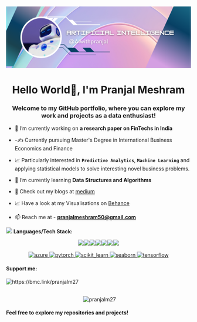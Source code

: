 ![logo](https://github.com/pranjalm27/pranjalm27/blob/main/banner.png)
<h1 align="center">Hello World👋, I'm Pranjal Meshram</h1>
<h3 align="center">Welcome to my GitHub portfolio, where you can explore my work and projects as a data enthusiast!</h3>


- 🔭 I’m currently working on **a research paper on FinTechs in India**

- -✍️ Currently pursuing Master's Degree in International Business Economics and Finance

- 📈 Particularly interested in **`Predictive Analytics`**, **`Machine Learning`** and applying statistical models to solve interesting novel business problems.

- 🌱 I’m currently learning **Data Structures and Algorithms**

- 📝 Check out my blogs at [medium](https://medium.com/@AIwithpranjal)

- 📈 Have a look at my Visualisations on [Behance](https://www.behance.net/pranjalmeshram3)

- 📫 Reach me at - **pranjalmeshram50@gmail.com**



<img src="https://media.giphy.com/media/WUlplcMpOCEmTGBtBW/giphy.gif" width="30"> **Languages/Tech Stack:** 

<p align="center"> <img src="https://img.shields.io/badge/Python-3776AB?style=for-the-badge&logo=python&logoColor=white"><img src="https://img.shields.io/badge/MySQL-07405E?style=for-the-badge&logo=sqlite&logoColor=white"><img src="https://img.shields.io/badge/Tableau-2CA5E0?style=for-the-badge&logo=docker&logoColor=white"><img src="https://img.shields.io/badge/Jupyter-F37626.svg?&style=for-the-badge&logo=Jupyter&logoColor=white"><img src="https://img.shields.io/badge/SPSS-000000?style=for-the-badge&logo=spss&logoColor=white"><img src="https://img.shields.io/badge/PowerBI-F2C811?style=for-the-badge&logo=Power%20BI&logoColor=white"><img src="https://img.shields.io/badge/R-276DC3?style=for-the-badge&logo=r&logoColor=white"> 
<p align="center"> <a href="https://azure.microsoft.com/en-in/" target="_blank" rel="noreferrer"> <img src="https://www.vectorlogo.zone/logos/microsoft_azure/microsoft_azure-icon.svg" alt="azure" width="40" height="40"/> </a> <a href="https://pytorch.org/" target="_blank" rel="noreferrer"> <img src="https://www.vectorlogo.zone/logos/pytorch/pytorch-icon.svg" alt="pytorch" width="40" height="40"/> </a> <a href="https://scikit-learn.org/" target="_blank" rel="noreferrer"> <img src="https://upload.wikimedia.org/wikipedia/commons/0/05/Scikit_learn_logo_small.svg" alt="scikit_learn" width="40" height="40"/> </a> <a href="https://seaborn.pydata.org/" target="_blank" rel="noreferrer"> <img src="https://seaborn.pydata.org/_images/logo-mark-lightbg.svg" alt="seaborn" width="40" height="40"/> </a> <a href="https://www.tensorflow.org" target="_blank" rel="noreferrer"> <img src="https://www.vectorlogo.zone/logos/tensorflow/tensorflow-icon.svg" alt="tensorflow" width="40" height="40"/> </a> </p>

<h4 align="left">Support me:</h4>
<p><a href="https://www.buymeacoffee.com/https://bmc.link/pranjalm27"> <img align="left" src="https://cdn.buymeacoffee.com/buttons/v2/default-yellow.png" height="50" width="210" alt="https://bmc.link/pranjalm27" /></a></p><br><br>





<p>&nbsp;<img align="left" src="https://github-readme-stats.vercel.app/api?username=pranjalm27&show_icons=true&locale=en" alt="pranjalm27" /></p>


<h4>Feel free to explore my repositories and projects! </h4>
